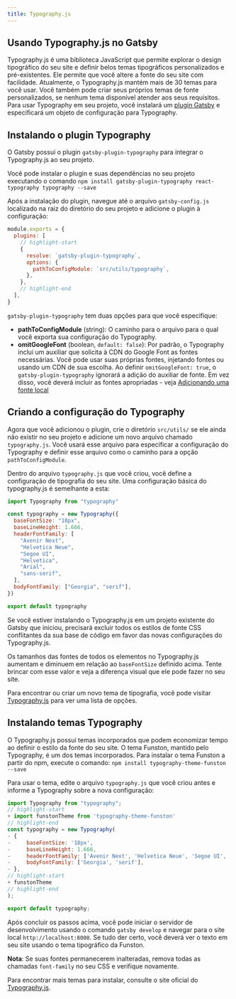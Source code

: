 ```yaml
---
title: Typography.js
---
```


## Usando Typography.js no Gatsby

Typography.js é uma biblioteca JavaScript que permite explorar o design tipográfico do seu site e definir belos temas tipográficos personalizados e pré-existentes. Ele permite que você altere a fonte do seu site com facilidade. Atualmente, o Typography.js mantém mais de 30 temas para você usar. Você também pode criar seus próprios temas de fonte personalizados, se nenhum tema disponível atender aos seus requisitos. Para usar Typography em seu projeto, você instalará um [plugin Gatsby](https://www.gatsbyjs.org/packages/gatsby-plugin-typography/) e especificará um objeto de configuração para Typography.

## Instalando o plugin Typography

O Gatsby possui o plugin `gatsby-plugin-typography` para integrar o Typography.js ao seu projeto.

Você pode instalar o plugin e suas dependências no seu projeto executando o comando `npm install gatsby-plugin-typography react-typography typography --save`

Após a instalação do plugin, navegue até o arquivo `gatsby-config.js` localizado na raiz do diretório do seu projeto e adicione o plugin à configuração:

```js:title=gatsby-config.js
module.exports = {
  plugins: [
    // highlight-start
    {
      resolve: `gatsby-plugin-typography`,
      options: {
        pathToConfigModule: `src/utils/typography`,
      },
    },
    // highlight-end
  ],
}
```

`gatsby-plugin-typography` tem duas opções para que você especifique:

- **pathToConfigModule** (string): O caminho para o arquivo para o qual você exporta sua configuração do Typography.
- **omitGoogleFont** (boolean, `default: false`): Por padrão, o Typography inclui um auxiliar que solicita à CDN do Google Font as fontes necessárias. Você pode usar suas próprias fontes, injetando fontes ou usando um CDN de sua escolha. Ao definir `omitGoogleFont: true`, o `gatsby-plugin-typography` ignorará a adição do auxiliar de fonte. Em vez disso, você deverá incluir as fontes apropriadas - veja [Adicionando uma fonte local](/docs/recipes/styling-css#adding-a-local-font)

## Criando a configuração do Typography

Agora que você adicionou o plugin, crie o diretório `src/utils/` se ele ainda não existir no seu projeto e adicione um novo arquivo chamado `typography.js`. Você usará esse arquivo para especificar a configuração do Typography e definir esse arquivo como o caminho para a opção `pathToConfigModule`.


Dentro do arquivo `typography.js` que você criou, você define a configuração de tipografia do seu site. Uma configuração básica do typography.js é semelhante a esta:

```js:title=src/utils/typography.js
import Typography from "typography"

const typography = new Typography({
  baseFontSize: "18px",
  baseLineHeight: 1.666,
  headerFontFamily: [
    "Avenir Next",
    "Helvetica Neue",
    "Segoe UI",
    "Helvetica",
    "Arial",
    "sans-serif",
  ],
  bodyFontFamily: ["Georgia", "serif"],
})

export default typography
```

Se você estiver instalando o Typography.js em um projeto existente do Gatsby que iniciou, precisará excluir todos os estilos de fonte CSS conflitantes da sua base de código em favor das novas configurações do Typography.js.

Os tamanhos das fontes de todos os elementos no Typography.js aumentam e diminuem em relação ao `baseFontSize` definido acima. Tente brincar com esse valor e veja a diferença visual que ele pode fazer no seu site.

Para encontrar ou criar um novo tema de tipografia, você pode visitar [Typography.js](https://kyleamathews.github.io/typography.js/) para ver uma lista de opções.

## Instalando temas Typography

O Typography.js possui temas incorporados que podem economizar tempo ao definir o estilo da fonte do seu site. O tema Funston, mantido pelo Typography, é um dos temas incorporados. Para instalar o tema Funston a partir do npm, execute o comando: `npm install typography-theme-funston --save`

Para usar o tema, edite o arquivo `typography.js` que você criou antes e informe a Typography sobre a nova configuração:

```diff:title=src/utils/typography.js
import Typography from "typography";
// highlight-start
+ import funstonTheme from 'typography-theme-funston'
// highlight-end
const typography = new Typography(
- {
-     baseFontSize: '18px',
-     baseLineHeight: 1.666,
-     headerFontFamily: ['Avenir Next', 'Helvetica Neue', 'Segoe UI', 'Helvetica', 'Arial', 'sans-serif'],
-     bodyFontFamily: ['Georgia', 'serif'],
- },
// highlight-start
+ funstonTheme
// highlight-end
);

export default typography;
```

Após concluir os passos acima, você pode iniciar o servidor de desenvolvimento usando o comando `gatsby develop` e navegar para o site local `http://localhost:8000`. Se tudo der certo, você deverá ver o texto em seu site usando o tema tipográfico da Funston.

**Nota**: Se suas fontes permanecerem inalteradas, remova todas as chamadas `font-family` no seu CSS e verifique novamente.

Para encontrar mais temas para instalar, consulte o site oficial do [Typography.js](https://kyleamathews.github.io/typography.js/).
